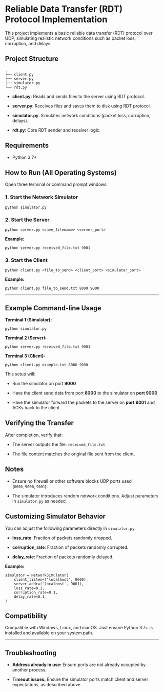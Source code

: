 Reliable Data Transfer (RDT) Protocol Implementation
====================================================

This project implements a basic reliable data transfer (RDT) protocol over UDP, simulating realistic network conditions such as packet loss, corruption, and delays.

Project Structure
--------------------

```
.
├── client.py
├── server.py
├── simulator.py
└── rdt.py
```

-   **client.py**: Reads and sends files to the server using RDT protocol.

-   **server.py**: Receives files and saves them to disk using RDT protocol.

-   **simulator.py**: Simulates network conditions (packet loss, corruption, delays).

-   **rdt.py**: Core RDT sender and receiver logic.

Requirements
----------------

-   Python 3.7+

How to Run (All Operating Systems)
-------------------------------------

Open three terminal or command prompt windows.

### 1\. Start the Network Simulator

```
python simulator.py
```

### 2\. Start the Server

```
python server.py <save_filename> <server_port>
```

**Example:**

```
python server.py received_file.txt 9001
```

### 3\. Start the Client

```
python client.py <file_to_send> <client_port> <simulator_port>
```

**Example:**

```
python client.py file_to_send.txt 8000 9000
```

* * * * *

Example Command-line Usage
------------------------------

**Terminal 1 (Simulator):**

```
python simulator.py
```

**Terminal 2 (Server):**

```
python server.py received_file.txt 9001
```

**Terminal 3 (Client):**

```
python client.py example.txt 8000 9000
```

This setup will:

-   Run the simulator on port **9000**

-   Have the client send data from port **8000** to the simulator on **port 9000**

-   Have the simulator forward the packets to the server on **port 9001** and ACKs back to the client
 
Verifying the Transfer
------------------------

After completion, verify that:

-   The server outputs the file: `received_file.txt`

-   The file content matches the original file sent from the client.

Notes
--------

-   Ensure no firewall or other software blocks UDP ports used (`8000`, `9000`, `9001`).

-   The simulator introduces random network conditions. Adjust parameters in `simulator.py` as needed.

 Customizing Simulator Behavior
---------------------------------

You can adjust the following parameters directly in `simulator.py`:

-   **loss_rate**: Fraction of packets randomly dropped.

-   **corruption_rate**: Fraction of packets randomly corrupted.

-   **delay_rate**: Fraction of packets randomly delayed.

**Example:**

```
simulator = NetworkSimulator(
    client_listen=('localhost', 9000),
    server_addr=('localhost', 9001),
    loss_rate=0.1,
    corruption_rate=0.1,
    delay_rate=0.1
)
```

Compatibility
----------------

Compatible with Windows, Linux, and macOS. Just ensure Python 3.7+ is installed and available on your system path.

* * * * *

Troubleshooting
------------------

-   **Address already in use:** Ensure ports are not already occupied by another process.

-   **Timeout issues:** Ensure the simulator ports match client and server expectations, as described above.